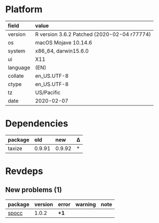 # Platform

|field    |value                                       |
|:--------|:-------------------------------------------|
|version  |R version 3.6.2 Patched (2020-02-04 r77774) |
|os       |macOS Mojave 10.14.6                        |
|system   |x86_64, darwin15.6.0                        |
|ui       |X11                                         |
|language |(EN)                                        |
|collate  |en_US.UTF-8                                 |
|ctype    |en_US.UTF-8                                 |
|tz       |US/Pacific                                  |
|date     |2020-02-07                                  |

# Dependencies

|package |old    |new    |Δ  |
|:-------|:------|:------|:--|
|taxize  |0.9.91 |0.9.92 |*  |

# Revdeps

## New problems (1)

|package                    |version |error  |warning |note |
|:--------------------------|:-------|:------|:-------|:----|
|[spocc](problems.md#spocc) |1.0.2   |__+1__ |        |     |

